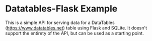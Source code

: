 # Datatables-Flask Example

This is a simple API for serving data for a DataTables (https://www.datatables.net)
table using Flask and SQLite. It doesn't support the entirety of the API, but can
be used as a starting point.
